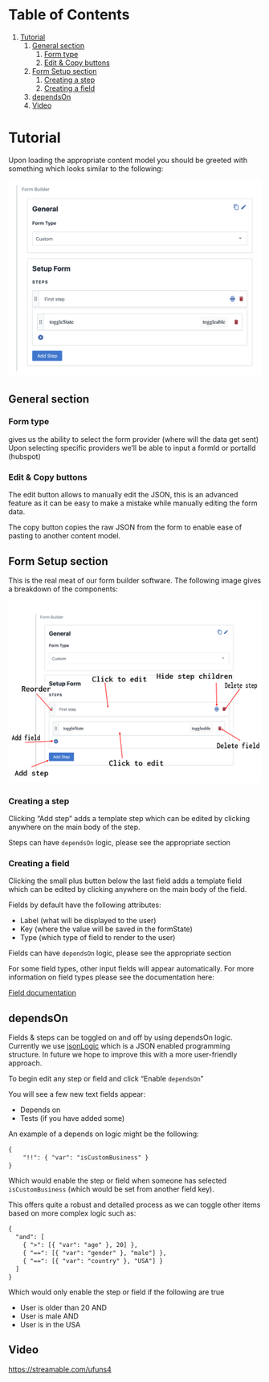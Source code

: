 # Table of Contents

1.  [Tutorial](#org734677e)
    1.  [General section](#org98e306d)
        1.  [Form type](#org8453f5a)
        2.  [Edit & Copy buttons](#org5477ede)
    2.  [Form Setup section](#org0190d44)
        1.  [Creating a step](#org0036971)
        2.  [Creating a field](#orgb232846)
    3.  [dependsOn](#org8f07898)
    4.  [Video](#org888710d)

<a id="org734677e"></a>

# Tutorial

Upon loading the appropriate content model you should be greeted with something which looks similar to the following:

![img](./images/overview.png)

<a id="org98e306d"></a>

## General section

<a id="org8453f5a"></a>

### Form type

gives us the ability to select the form provider (where will the data get sent)
Upon selecting specific providers we&rsquo;ll be able to input a formId or portalId (hubspot)

<a id="org5477ede"></a>

### Edit & Copy buttons

The edit button allows to manually edit the JSON, this is an advanced feature as it can be easy
to make a mistake while manually editing the form data.

The copy button copies the raw JSON from the form to enable ease of pasting to another content model.

<a id="org0190d44"></a>

## Form Setup section

This is the real meat of our form builder software.
The following image gives a breakdown of the components:

![img](./images/overview_description.png)

<a id="org0036971"></a>

### Creating a step

Clicking &ldquo;Add step&rdquo; adds a template step which can be edited by clicking anywhere on the main body of the step.

Steps can have `dependsOn` logic, please see the appropriate section

<a id="orgb232846"></a>

### Creating a field

Clicking the small plus button below the last field adds a template field which can be edited by clicking anywhere on the main body of the field.

Fields by default have the following attributes:

- Label (what will be displayed to the user)
- Key (where the value will be saved in the formState)
- Type (which type of field to render to the user)

Fields can have `dependsOn` logic, please see the appropriate section

For some field types, other input fields will appear automatically. For more information on field types please see the documentation here:

[Field documentation](https://github.com/Impossible-Foods/impossiblefoods.com/blob/master/src/components/ModuleForm/DynamicForm/Fields/Fields.org)

<a id="org8f07898"></a>

## dependsOn

Fields & steps can be toggled on and off by using dependsOn logic.
Currently we use [jsonLogic](http://jsonlogic.com/) which is a JSON enabled programming structure. In future we hope to improve this with a more user-friendly approach.

To begin edit any step or field and click &ldquo;Enable `dependsOn`&rdquo;

You will see a few new text fields appear:

- Depends on
- Tests (if you have added some)

An example of a depends on logic might be the following:

    {
        "!!": { "var": "isCustomBusiness" }
    }

Which would enable the step or field when someone has selected `isCustomBusiness` (which would be set from another field key).

This offers quite a robust and detailed process as we can toggle other items based on more complex logic such as:

    {
      "and": [
        { ">": [{ "var": "age" }, 20] },
        { "==": [{ "var": "gender" }, "male"] },
        { "==": [{ "var": "country" }, "USA"] }
      ]
    }

Which would only enable the step or field if the following are true

- User is older than 20 AND
- User is male AND
- User is in the USA

<a id="org888710d"></a>

## Video

<https://streamable.com/ufuns4>
